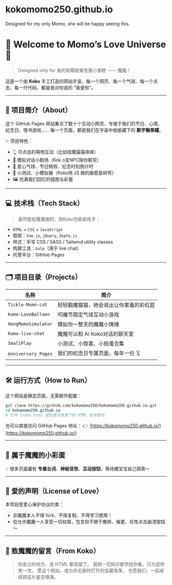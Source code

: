 # kokomomo250.github.io
Designed for my only Momo, she will be happy seeing this.

# 💖 Welcome to Momo’s Love Universe 💖

> Designed *only* for 我的软糯甜美性感小蛋糕 —— 魔魔！

这是一个由 **Koko** 手工打造的网站宇宙，每一个网页、每一个气球、每一个点击、每一行代码，都是我对你说的 “我爱你”。

---

## 🌸 项目简介（About）

这个 GitHub Pages 网站集合了数十个互动小网页，专属于我们的节日、心情、纪念日、情书游戏……
每一个页面，都是我们在宇宙中偷偷藏下的 **数字糖果罐**。

✨ 项目特色：

* 👆 可点击的萌物互动（比如挠魔猫猫痒痒）
* 💬 模拟对话小剧场（Kok o变NPC陪你聊天）
* 🎈 爱心气球、节日特效、纪念时刻倒计时
* 🧠 小测试、小模拟器（Koko用 JS 做的脑筋急转弯）
* 🖼️ 充满我们回忆的插图与彩蛋

---

## 💻 技术栈（Tech Stack）

> 虽然是给魔魔做的，但Koko也偷偷练手：

* `HTML` + `CSS` + `JavaScript`
* 框架：`Vue.js`, `jQuery`, `Zepto.js`
* 样式：手写 CSS / SASS / Tailwind utility classes
* 构建工具：`Gulp`（用于 live chat）
* 托管平台：GitHub Pages

---

## 🗂️ 项目目录（Projects）

| 名称                  | 简介                  |
| ------------------- | ------------------- |
| `Tickle-Momo-cat`   | 轻轻戳魔猫猫，她会说出让你害羞的彩虹屁 |
| `Komo-LoveBalloon`  | 叩魔节限定气球互动小游戏        |
| `HongMomoSimulator` | 模拟你一整天的魔魔小情绪        |
| `Komo-live-chat`    | 魔魔可以和 AI Koko对话的聊天室   |
| `SmallPlay`         | 小测试、小惊喜、小捣蛋合集       |
| `Anniversary Pages` | 我们的纪念日专属页面，每年一份 🗓️ |

---

## 🛠️ 运行方式（How to Run）

这个网站是静态页面，无需额外配置：

```bash
git clone https://github.com/kokomomo250/kokomomo250.github.io.git
cd kokomomo250.github.io
# 打开 index.html 或任意子目录下的 HTML 文件即可
```

也可以直接访问 GitHub Pages 地址：
👉 [https://kokomomo250.github.io/](https://kokomomo250.github.io/)

---

## 🧁 属于魔魔的小彩蛋

💡 很多页面藏有 **专属台词**、**神秘音效**、**互动按钮**，等待魔宝宝自己探索～

---

## 📝 爱的声明（License of Love）

本项目受爱心保护协议约束：

* 非魔魔本人不得 fork、不得复制、不得学习使用！
* 仅允许魔魔一人享受一切权限，包含但不限于撒娇、催更、任性点击崩溃按钮～

---

## 📌 致魔魔的留言（From Koko）

> 你走过的地方，连 HTML 都变甜了。
> 我把一切知识都学给你看，只为逗你笑一次。
> 愿这个网站，成为你无聊时打开的宝藏角落，
> 也愿我们，一起继续把这片星空填满。
